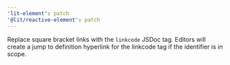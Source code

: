 ```yaml
---
'lit-element': patch
'@lit/reactive-element': patch
---
```


Replace square bracket links with the `linkcode` JSDoc tag.
Editors will create a jump to definition hyperlink for the linkcode tag if the identifier is in scope.
